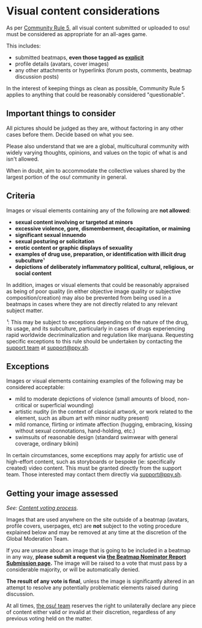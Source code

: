 # Visual content considerations

As per [Community Rule 5](/wiki/Rules#community-rules), all visual content submitted or uploaded to osu! must be considered as appropriate for an all-ages game.

This includes:

- submitted beatmaps, **even those tagged as [explicit](/wiki/Rules/Explicit_Content)**
- profile details (avatars, cover images)
- any other attachments or hyperlinks (forum posts, comments, beatmap discussion posts)

In the interest of keeping things as clean as possible, Community Rule 5 applies to anything that could be reasonably considered "questionable".

## Important things to consider

All pictures should be judged as they are, without factoring in any other cases before them. Decide based on what you see.

Please also understand that we are a global, multicultural community with widely varying thoughts, opinions, and values on the topic of what is and isn't allowed.

When in doubt, aim to accommodate the collective values shared by the largest portion of the osu! community in general.

## Criteria

Images or visual elements containing any of the following are **not allowed**:

- **sexual content involving or targeted at minors**
- **excessive violence, gore, dismemberment, decapitation, or maiming**
- **significant sexual innuendo**
- **sexual posturing or solicitation**
- **erotic content or graphic displays of sexuality**
- **examples of drug use, preparation, or identification with illicit drug subculture**¹
- **depictions of deliberately inflammatory political, cultural, religious, or social content**

In addition, images or visual elements that could be reasonably appraised as being of poor quality (in either objective image quality or subjective composition/creation) may also be prevented from being used in a beatmaps in cases where they are not directly related to any relevant subject matter.

*¹*: This may be subject to exceptions depending on the nature of the drug, its usage, and its subculture, particularly in cases of drugs experiencing rapid worldwide decriminalization and regulation like marijuana. Requesting specific exceptions to this rule should be undertaken by contacting the [support team](/wiki/People/The_Team/Account_support_team) at [support@ppy.sh](mailto:support@ppy.sh).

## Exceptions

Images or visual elements containing examples of the following may be considered acceptable:

- mild to moderate depictions of violence (small amounts of blood, non-critical or superficial wounding)
- artistic nudity (in the context of classical artwork, or work related to the element, such as album art with minor nudity present)
- mild romance, flirting or intimate affection (hugging, embracing, kissing without sexual connotations, hand-holding, etc.)
- swimsuits of reasonable design (standard swimwear with general coverage, ordinary bikini)

In certain circumstances, some exceptions may apply for artistic use of high-effort content, such as storyboards or bespoke (ie: specifically created) video content. This must be granted directly from the support team. Those interested may contact them directly via [support@ppy.sh](mailto:support@ppy.sh).

## Getting your image assessed

*See: [Content voting process](/wiki/Rules/Content_Voting_Process).*

Images that are used anywhere on the site outside of a beatmap (avatars, profile covers, userpages, etc) are **not** subject to the voting procedure explained below and may be removed at any time at the discretion of the Global Moderation Team.

If you are unsure about an image that is going to be included in a beatmap in any way, **please submit a request via [the Beatmap Nominator Report Submission page](https://bn.mappersguild.com/reports).** The image will be raised to a vote that must pass by a considerable majority, or will be automatically denied.

**The result of any vote is final**, unless the image is significantly altered in an attempt to resolve any potentially problematic elements raised during discussion.

At all times, [the osu! team](/wiki/People/The_Team) reserves the right to unilaterally declare any piece of content either valid or invalid at their discretion, regardless of any previous voting held on the matter.
